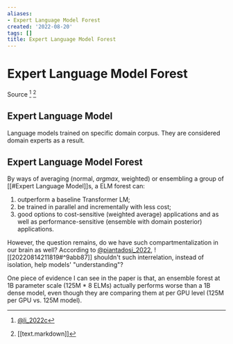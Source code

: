 ```yaml
---
aliases:
- Expert Language Model Forest
created: '2022-08-20'
tags: []
title: Expert Language Model Forest
---
```


# Expert Language Model Forest

Source [^1] [^2]

## Expert Language Model

Language models trained on specific domain corpus. They are considered domain experts as a result.

## Expert Language Model Forest

By ways of averaging (normal, $argmax$, weighted) or ensembling a group of [[#Expert Language Model]]s, a ELM forest can:
1. outperform a baseline Transformer LM;
2. be trained in parallel and incrementally with less cost;
3. good options to cost-sensitive (weighted average) applications and as well as performance-sensitive (ensemble with domain posterior) applications.

However, the question remains, do we have such compartmentalization in our brain as well? According to [@piantadosi_2022](zotero://select/items/@piantadosi_2022), ![[20220814211819#^9abb87]]
shouldn't such interrelation, instead of isolation, help models' "understanding"?

One piece of evidence I can see in the paper is that, an ensemble forest at 1B parameter scale (125M * 8 ELMs) actually performs worse than a 1B dense model, even though they are comparing them at per GPU level (125M per GPU vs. 125M model).

[^1]: [@li_2022c](zotero://select/items/@li_2022c)
[^2]: [[text.markdown]]